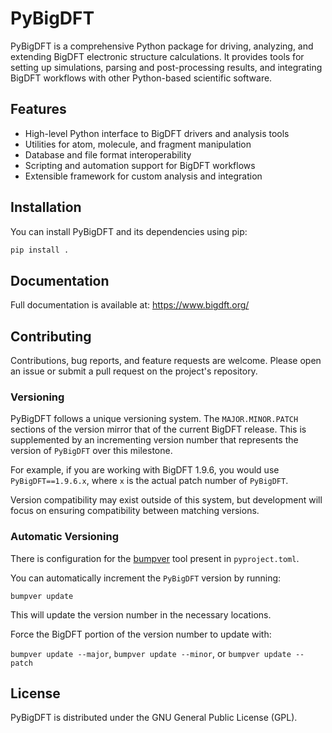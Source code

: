 # PyBigDFT

PyBigDFT is a comprehensive Python package for driving, analyzing, and extending BigDFT electronic structure calculations. It provides tools for setting up simulations, parsing and post-processing results, and integrating BigDFT workflows with other Python-based scientific software.

## Features
- High-level Python interface to BigDFT drivers and analysis tools
- Utilities for atom, molecule, and fragment manipulation
- Database and file format interoperability
- Scripting and automation support for BigDFT workflows
- Extensible framework for custom analysis and integration

## Installation
You can install PyBigDFT and its dependencies using pip:

```sh
pip install .
```

## Documentation
Full documentation is available at: https://www.bigdft.org/

## Contributing
Contributions, bug reports, and feature requests are welcome. Please open an issue or submit a pull request on the project's repository.

### Versioning
PyBigDFT follows a unique versioning system. The `MAJOR.MINOR.PATCH` sections of the version mirror that of the current BigDFT release.
This is supplemented by an incrementing version number that represents the version of `PyBigDFT` over this milestone.

For example, if you are working with BigDFT 1.9.6, you would use `PyBigDFT==1.9.6.x`, where `x` is the actual patch number of `PyBigDFT`.

Version compatibility may exist outside of this system, but development will focus on ensuring compatibility between matching versions. 

### Automatic Versioning

There is configuration for the [bumpver](https://github.com/mbarkhau/bumpver) tool present in `pyproject.toml`.

You can automatically increment the `PyBigDFT` version by running:

`bumpver update`

This will update the version number in the necessary locations.

Force the BigDFT portion of the version number to update with:

`bumpver update --major`, `bumpver update --minor`, or `bumpver update --patch`

## License
PyBigDFT is distributed under the GNU General Public License (GPL).
